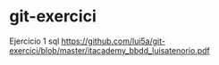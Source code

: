 # git-exercici

Ejercicio 1 sql
https://github.com/lui5a/git-exercici/blob/master/itacademy_bbdd_luisatenorio.pdf
